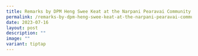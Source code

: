 ```yaml
---
title: Remarks by DPM Heng Swee Keat at the Narpani Pearavai Community Carnival
permalink: /remarks-by-dpm-heng-swee-keat-at-the-narpani-pearavai-community-carnival/
date: 2023-07-16
layout: post
description: ""
image: ""
variant: tiptap
---
```


